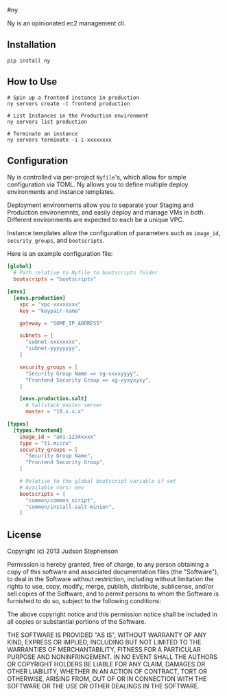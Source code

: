 #ny

Ny is an opinionated ec2 management cli.

## Installation
```
pip install ny
```

## How to Use
```
# Spin up a frontend instance in production
ny servers create -t frontend production

# List Instances in the Production environment
ny servers list production

# Terminate an instance
ny servers terminate -i i-xxxxxxxx
```

## Configuration
Ny is controlled via per-project `Nyfile`'s, which allow for simple configuration via TOML. Ny allows you to define
multiple deploy environments and instance templates.

Deployment environments allow you to separate your Staging and Production environemnts, and easily deploy and manage
VMs in both. Different environments are expected to each be a unique VPC.

Instance templates allow the configuration of parameters such as `image_id`, `security_groups`, and `bootscripts`.

Here is an example configuration file:

```toml
[global]
  # Path relative to Nyfile to bootscripts folder
  bootscripts = "bootscripts"

[envs]
  [envs.production]
    vpc = "vpc-xxxxxxxx"
    key = "keypair-name"

    gateway = "SOME_IP_ADDRESS"

    subnets = [
      "subnet-xxxxxxxx",
      "subnet-yyyyyyyy",
    ]

    security_groups = [
      "Security Group Name => sg-xxxxyyyy",
      "Frontend Security Group => sg-xyxyxyxy",
    ]

    [envs.production.salt]
      # Saltstack master server
      master = "10.x.x.x"

[types]
  [types.frontend]
    image_id = "ami-1234xxxx"
    type = "t1.micro"
    security_groups = [
      "Security Group Name",
      "Frontend Security Group",
    ]

    # Relative to the global bootscript variable if set
    # Available vars: env
    bootscripts = [
      "common/common_script",
      "common/install-salt-minion",
    ]
```

## License
Copyright (c) 2013 Judson Stephenson

Permission is hereby granted, free of charge, to any person obtaining a copy
of this software and associated documentation files (the "Software"), to deal
in the Software without restriction, including without limitation the rights
to use, copy, modify, merge, publish, distribute, sublicense, and/or sell
copies of the Software, and to permit persons to whom the Software is
furnished to do so, subject to the following conditions:

The above copyright notice and this permission notice shall be included in
all copies or substantial portions of the Software.

THE SOFTWARE IS PROVIDED "AS IS", WITHOUT WARRANTY OF ANY KIND, EXPRESS OR
IMPLIED, INCLUDING BUT NOT LIMITED TO THE WARRANTIES OF MERCHANTABILITY,
FITNESS FOR A PARTICULAR PURPOSE AND NONINFRINGEMENT. IN NO EVENT SHALL THE
AUTHORS OR COPYRIGHT HOLDERS BE LIABLE FOR ANY CLAIM, DAMAGES OR OTHER
LIABILITY, WHETHER IN AN ACTION OF CONTRACT, TORT OR OTHERWISE, ARISING FROM,
OUT OF OR IN CONNECTION WITH THE SOFTWARE OR THE USE OR OTHER DEALINGS IN
THE SOFTWARE.
